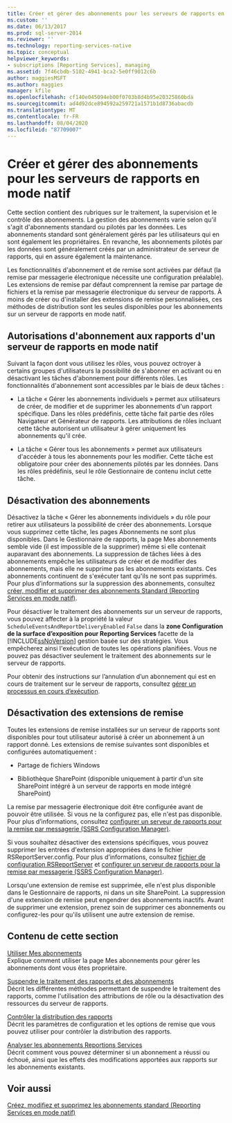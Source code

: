 ```yaml
---
title: Créer et gérer des abonnements pour les serveurs de rapports en mode natif | Microsoft Docs
ms.custom: ''
ms.date: 06/13/2017
ms.prod: sql-server-2014
ms.reviewer: ''
ms.technology: reporting-services-native
ms.topic: conceptual
helpviewer_keywords:
- subscriptions [Reporting Services], managing
ms.assetid: 7f46cbdb-5102-4941-bca2-5e0ff9012c6b
author: maggiesMSFT
ms.author: maggies
manager: kfile
ms.openlocfilehash: cf140e045094eb00f0703b8d4b95e20325860bda
ms.sourcegitcommit: ad4d92dce894592a259721a1571b1d8736abacdb
ms.translationtype: MT
ms.contentlocale: fr-FR
ms.lasthandoff: 08/04/2020
ms.locfileid: "87709007"
---
```

# <a name="create-and-manage-subscriptions-for-native-mode-report-servers"></a>Créer et gérer des abonnements pour les serveurs de rapports en mode natif
  Cette section contient des rubriques sur le traitement, la supervision et le contrôle des abonnements. La gestion des abonnements varie selon qu'il s'agit d'abonnements standard ou pilotés par les données. Les abonnements standard sont généralement gérés par les utilisateurs qui en sont également les propriétaires. En revanche, les abonnements pilotés par les données sont généralement créés par un administrateur de serveur de rapports, qui en assure également la maintenance.  
  
 Les fonctionnalités d'abonnement et de remise sont activées par défaut (la remise par messagerie électronique nécessite une configuration préalable). Les extensions de remise par défaut comprennent la remise par partage de fichiers et la remise par messagerie électronique du serveur de rapports. À moins de créer ou d'installer des extensions de remise personnalisées, ces méthodes de distribution sont les seules disponibles pour les abonnements sur un serveur de rapports en mode natif.  
  
## <a name="permissions-for-subscribing-to-reports-on-a-native-mode-report-server"></a>Autorisations d'abonnement aux rapports d'un serveur de rapports en mode natif  
 Suivant la façon dont vous utilisez les rôles, vous pouvez octroyer à certains groupes d'utilisateurs la possibilité de s'abonner en activant ou en désactivant les tâches d'abonnement pour différents rôles. Les fonctionnalités d'abonnement sont accessibles par le biais de deux tâches :  
  
-   La tâche « Gérer les abonnements individuels » permet aux utilisateurs de créer, de modifier et de supprimer les abonnements d'un rapport spécifique. Dans les rôles prédéfinis, cette tâche fait partie des rôles Navigateur et Générateur de rapports. Les attributions de rôles incluant cette tâche autorisent un utilisateur à gérer uniquement les abonnements qu'il crée.  
  
-   La tâche « Gérer tous les abonnements » permet aux utilisateurs d'accéder à tous les abonnements pour les modifier. Cette tâche est obligatoire pour créer des abonnements pilotés par les données. Dans les rôles prédéfinis, seul le rôle Gestionnaire de contenu inclut cette tâche.  
  
## <a name="disabling-subscriptions"></a>Désactivation des abonnements  
 Désactivez la tâche « Gérer les abonnements individuels » du rôle pour retirer aux utilisateurs la possibilité de créer des abonnements. Lorsque vous supprimez cette tâche, les pages Abonnements ne sont plus disponibles. Dans le Gestionnaire de rapports, la page Mes abonnements semble vide (il est impossible de la supprimer) même si elle contenait auparavant des abonnements. La suppression de tâches liées à des abonnements empêche les utilisateurs de créer et de modifier des abonnements, mais elle ne supprime pas les abonnements existants. Ces abonnements continuent de s'exécuter tant qu'ils ne sont pas supprimés. Pour plus d’informations sur la suppression des abonnements, consultez [créer, modifier et supprimer des abonnements Standard &#40;Reporting Services en mode natif&#41;](subscriptions/create-and-manage-subscriptions-for-native-mode-report-servers.md).  
  
 Pour désactiver le traitement des abonnements sur un serveur de rapports, vous pouvez affecter à la propriété la valeur `ScheduleEventsAndReportDeliveryEnabled` `False` dans la **zone Configuration de la surface d’exposition pour Reporting Services** facette de la [!INCLUDE[ssNoVersion](../includes/ssnoversion-md.md)] gestion basée sur des stratégies. Vous empêcherez ainsi l'exécution de toutes les opérations planifiées. Vous ne pouvez pas désactiver seulement le traitement des abonnements sur le serveur de rapports.  
  
 Pour obtenir des instructions sur l’annulation d’un abonnement qui est en cours de traitement sur le serveur de rapports, consultez [gérer un processus en cours d’exécution](subscriptions/manage-a-running-process.md).  
  
## <a name="disabling-delivery-extensions"></a>Désactivation des extensions de remise  
 Toutes les extensions de remise installées sur un serveur de rapports sont disponibles pour tout utilisateur autorisé à créer un abonnement à un rapport donné. Les extensions de remise suivantes sont disponibles et configurées automatiquement :  
  
-   Partage de fichiers Windows  
  
-   Bibliothèque SharePoint (disponible uniquement à partir d'un site SharePoint intégré à un serveur de rapports en mode intégré SharePoint)  
  
 La remise par messagerie électronique doit être configurée avant de pouvoir être utilisée. Si vous ne la configurez pas, elle n'est pas disponible. Pour plus d’informations, consultez [configurer un serveur de rapports pour la remise par messagerie &#40;SSRS Configuration Manager&#41;](../../2014/sql-server/install/configure-a-report-server-for-e-mail-delivery-ssrs-configuration-manager.md).  
  
 Si vous souhaitez désactiver des extensions spécifiques, vous pouvez supprimer les entrées d'extension appropriées dans le fichier RSReportServer.config. Pour plus d’informations, consultez [fichier de configuration RSReportServer](report-server/rsreportserver-config-configuration-file.md) et [configurer un serveur de rapports pour la remise par messagerie &#40;SSRS Configuration Manager&#41;](../../2014/sql-server/install/configure-a-report-server-for-e-mail-delivery-ssrs-configuration-manager.md).  
  
 Lorsqu'une extension de remise est supprimée, elle n'est plus disponible dans le Gestionnaire de rapports, ni dans un site SharePoint. La suppression d'une extension de remise peut engendrer des abonnements inactifs. Avant de supprimer une extension, prenez soin de supprimer ces abonnements ou configurez-les pour qu'ils utilisent une autre extension de remise.  
  
## <a name="in-this-section"></a>Contenu de cette section  
 [Utiliser Mes abonnements](subscriptions/use-my-subscriptions-native-mode-report-server.md)  
 Explique comment utiliser la page Mes abonnements pour gérer les abonnements dont vous êtes propriétaire.  
  
 [Suspendre le traitement des rapports et des abonnements](subscriptions/disable-or-pause-report-and-subscription-processing.md)  
 Décrit les différentes méthodes permettant de suspendre le traitement des rapports, comme l'utilisation des attributions de rôle ou la désactivation des ressources du serveur de rapports.  
  
 [Contrôler la distribution des rapports](../../2014/reporting-services/control-report-distribution.md)  
 Décrit les paramètres de configuration et les options de remise que vous pouvez utiliser pour contrôler la distribution des rapports.  
  
 [Analyser les abonnements Reportions Services](subscriptions/monitor-reporting-services-subscriptions.md)  
 Décrit comment vous pouvez déterminer si un abonnement a réussi ou échoué, ainsi que les effets des modifications apportées aux rapports sur les abonnements existants.  
  
## <a name="see-also"></a>Voir aussi  
 [Créez, modifiez et supprimez les abonnements standard &#40;Reporting Services en mode natif&#41;](subscriptions/create-and-manage-subscriptions-for-native-mode-report-servers.md)  
  
  
